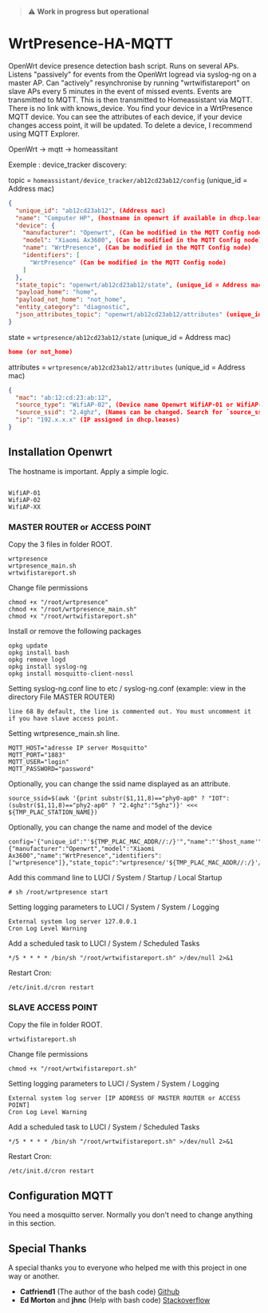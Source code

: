 > :warning: **Work in progress but operational**

# WrtPresence-HA-MQTT

OpenWrt device presence detection bash script. Runs on several APs. Listens "passively" for events from the OpenWrt logread via syslog-ng on a master AP. Can "actively" resynchronise by running "wrtwifistareport" on slave APs every 5 minutes in the event of missed events. Events are transmitted to MQTT. This is then transmitted to Homeassistant via MQTT.
There is no link with knows_device. You find your device in a WrtPresence MQTT device. You can see the attributes of each device, if your device changes access point, it will be updated.
To delete a device, I recommend using MQTT Explorer.

OpenWrt -> mqtt -> homeassitant

Exemple : device_tracker discovery:

topic = `homeassistant/device_tracker/ab12cd23ab12/config` (unique_id = Address mac)

```json
{
  "unique_id": "ab12cd23ab12", (Address mac)
  "name": "Computer HP", (hostname in openwrt if available in dhcp.leases otherwise mac address)
  "device": {
    "manufacturer": "Openwrt", (Can be modified in the MQTT Config node)
    "model": "Xiaomi Ax3600", (Can be modified in the MQTT Config node)
    "name": "WrtPresence", (Can be modified in the MQTT Config node)
    "identifiers": [
      "WrtPresence" (Can be modified in the MQTT Config node)
    ]
  },
  "state_topic": "openwrt/ab12cd23ab12/state", (unique_id = Address mac)
  "payload_home": "home",
  "payload_not_home": "not_home",
  "entity_category": "diagnostic",
  "json_attributes_topic": "openwrt/ab12cd23ab12/attributes" (unique_id = Address mac)
}
```

state = `wrtpresence/ab12cd23ab12/state` (unique_id = Address mac)

```json
home (or not_home)
```

attributes = `wrtpresence/ab12cd23ab12/attributes` (unique_id = Address mac)

```json
{
  "mac": "ab:12:cd:23:ab:12",
  "source_type": "WifiAP-02", (Device name Openwrt WifiAP-01 or WifiAP-02...)
  "source_ssid": "2.4ghz", (Names can be changed. Search for `source_ssid` in `wrtpresence_main.sh`.))
  "ip": "192.x.x.x" (IP assigned in dhcp.leases)
}
```

## Installation Openwrt

The hostname is important. Apply a simple logic.

```text

WifiAP-01
WifiAP-02
WifiAP-XX
```

### MASTER ROUTER or ACCESS POINT

Copy the 3 files in folder ROOT.

```text
wrtpresence
wrtpresence_main.sh
wrtwifistareport.sh
```

Change file permissions

```text
chmod +x "/root/wrtpresence"
chmod +x "/root/wrtpresence_main.sh"
chmod +x "/root/wrtwifistareport.sh"
```

Install or remove the following packages

```text
opkg update
opkg install bash
opkg remove logd
opkg install syslog-ng
opkg install mosquitto-client-nossl
```

Setting syslog-ng.conf line to etc / syslog-ng.conf (example: view in the directory File MASTER ROUTER)

```text
line 68 By default, the line is commented out. You must uncomment it if you have slave access point.
```

Setting wrtpresence_main.sh line.

```text
MQTT_HOST="adresse IP server Mosquitto"
MQTT_PORT="1883"
MQTT_USER="login"
MQTT_PASSWORD="password"
```

Optionally, you can change the ssid name displayed as an attribute.

```text
source_ssid=$(awk '{print substr($1,11,8)=="phy0-ap0" ? "IOT":(substr($1,11,8)=="phy2-ap0" ? "2.4ghz":"5ghz")}' <<< ${TMP_PLAC_STATION_NAME})
```

Optionally, you can change the name and model of the device

```text
config='{"unique_id":"'${TMP_PLAC_MAC_ADDR//:/}'","name":"'$host_name'","device":{"manufacturer":"Openwrt","model":"Xiaomi Ax3600","name":"WrtPresence","identifiers":["wrtpresence"]},"state_topic":"wrtpresence/'${TMP_PLAC_MAC_ADDR//:/}'/state","payload_home":"home","payload_payload_not_home":"not_home","entity_category":"diagnostic","json_attributes_topic":"wrtpresence/'${TMP_PLAC_MAC_ADDR//:/}'/attributes"}'
```

Add this command line to LUCI / System / Startup / Local Startup

```text
# sh /root/wrtpresence start
```

Setting logging parameters to LUCI / System / System / Logging

```text
External system log server 127.0.0.1
Cron Log Level Warning
```

Add a scheduled task to LUCI / System / Scheduled Tasks

```text
*/5 * * * * /bin/sh "/root/wrtwifistareport.sh" >/dev/null 2>&1
```

Restart Cron:

```text
/etc/init.d/cron restart
```

### SLAVE ACCESS POINT

Copy the file in folder ROOT.

```text
wrtwifistareport.sh
```

Change file permissions

```text
chmod +x "/root/wrtwifistareport.sh"
```

Setting logging parameters to LUCI / System / System / Logging

```text
External system log server [IP ADDRESS OF MASTER ROUTER or ACCESS POINT]
Cron Log Level Warning
```

Add a scheduled task to LUCI / System / Scheduled Tasks

```text
*/5 * * * * /bin/sh "/root/wrtwifistareport.sh" >/dev/null 2>&1
```

Restart Cron:

```text
/etc/init.d/cron restart
```

## Configuration MQTT

You need a mosquitto server. Normally you don't need to change anything in this section.

## Special Thanks

A special thanks you to everyone who helped me with this project in one way or another.

* **Catfriend1** (The author of the bash code) [Github][github]
* **Ed Morton** and **jhnc** (Help with bash code) [Stackoverflow][stackoverflow]

<!-- References -->

[github]: https://github.com/
[stackoverflow]: https://stackoverflow.com/
